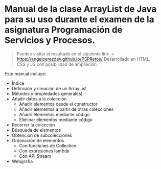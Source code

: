 # Manual de la clase ArrayList de Java para su uso durante el examen de la asignatura Programación de Servicios y Procesos.

> Puedes visitar el resultado en el siguiente link -> https://angelperezdev.github.io/PSPRetos/
> Desarrollado en HTML, CSS y JS con posibilidad de ampliación.


Este manual incluye:

- Índice
- Definición y creación de un ArrayList
- Métodos y propiedades generales)
- Añadir datos a la colección
    - Añadir elementos desde el constructor
    - Añadir elementos a partir de otras colecciones
    - Añadir elementos mediante código
    - Eliminar elementos mediante código
- Recorrer la colección
- Búsqueda de elementos
- Obtención de subcolecciones
- Ordenación de elementos
    - Con funciones de Collection
    - Con expresiones lambda
    - Con API Stream
- Webgrafía
